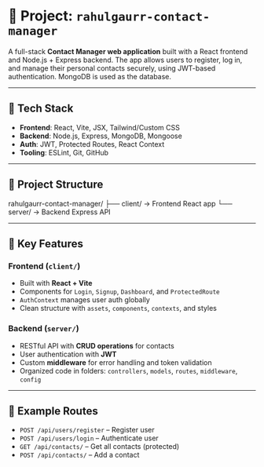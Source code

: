 # 📁 Project: `rahulgaurr-contact-manager`

A full-stack **Contact Manager web application** built with a React frontend and Node.js + Express backend. The app allows users to register, log in, and manage their personal contacts securely, using JWT-based authentication. MongoDB is used as the database.

---

## 🔧 Tech Stack

- **Frontend**: React, Vite, JSX, Tailwind/Custom CSS  
- **Backend**: Node.js, Express, MongoDB, Mongoose  
- **Auth**: JWT, Protected Routes, React Context  
- **Tooling**: ESLint, Git, GitHub

---

## 📂 Project Structure


rahulgaurr-contact-manager/
├── client/       → Frontend React app
└── server/       → Backend Express API


---

## 🧩 Key Features

### Frontend (`client/`)
- Built with **React + Vite**
- Components for `Login`, `Signup`, `Dashboard`, and `ProtectedRoute`
- `AuthContext` manages user auth globally
- Clean structure with `assets`, `components`, `contexts`, and styles

### Backend (`server/`)
- RESTful API with **CRUD operations** for contacts
- User authentication with **JWT**
- Custom **middleware** for error handling and token validation
- Organized code in folders: `controllers`, `models`, `routes`, `middleware`, `config`

---

## 📌 Example Routes

- `POST /api/users/register` – Register user  
- `POST /api/users/login` – Authenticate user  
- `GET /api/contacts/` – Get all contacts (protected)  
- `POST /api/contacts/` – Add a contact  


